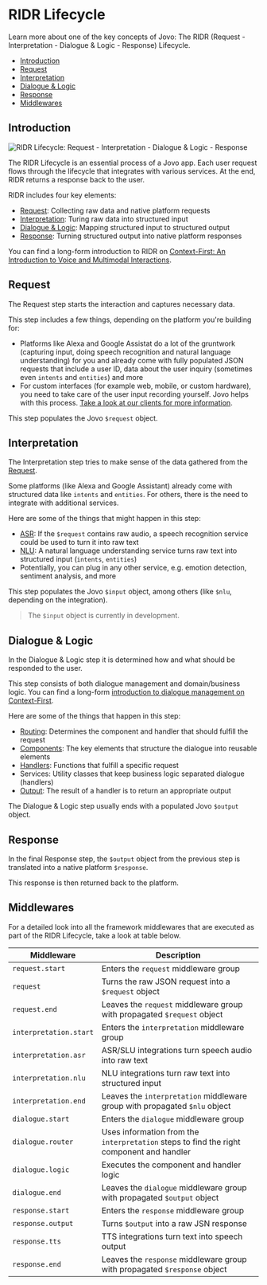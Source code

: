 # RIDR Lifecycle

Learn more about one of the key concepts of Jovo: The RIDR (Request - Interpretation - Dialogue & Logic - Response) Lifecycle.

- [Introduction](#introduction)
- [Request](#request)
- [Interpretation](#interpretation)
- [Dialogue & Logic](#dialogue--logic)
- [Response](#response)
- [Middlewares](#middlewares)

## Introduction

![RIDR Lifecycle: Request - Interpretation - Dialogue & Logic - Response](https://ghost.jovo.tech/content/images/2021/05/ridr-lifecycle-1.png)

The RIDR Lifecycle is an essential process of a Jovo app. Each user request flows through the lifecycle that integrates with various services. At the end, RIDR returns a response back to the user.

RIDR includes four key elements:

* [Request](#request): Collecting raw data and native platform requests
* [Interpretation](#interpretation): Turing raw data into structured input
* [Dialogue & Logic](#dialogue--logic): Mapping structured input to structured output
* [Response](#response): Turning structured output into native platform responses

You can find a long-form introduction to RIDR on [Context-First: An Introduction to Voice and Multimodal Interactions](https://www.context-first.com/introduction-voice-multimodal-interactions/).

## Request

The Request step starts the interaction and captures necessary data.

This step includes a few things, depending on the platform you're building for:

* Platforms like Alexa and Google Assistat do a lot of the gruntwork (capturing input, doing speech recognition and natural language understanding) for you  and already come with fully populated JSON requests that include a user ID, data about the user inquiry (sometimes even `intents` and `entities`) and more
* For custom interfaces (for example web, mobile, or custom hardware), you need to take care of the user input recording yourself. Jovo helps with this process. [Take a look at our clients for more information](https://www.jovo.tech/marketplace/tag/clients).

This step populates the Jovo `$request` object.


## Interpretation

The Interpretation step tries to make sense of the data gathered from the [Request](#request).

Some platforms (like Alexa and Google Assistant) already come with structured data like `intents` and `entities`. For others, there is the need to integrate with additional services.

Here are some of the things that might happen in this step:

* [ASR](https://www.jovo.tech/marketplace/tag/asr): If the `$request` contains raw audio, a speech recognition service could be used to turn it into raw text
* [NLU](https://www.jovo.tech/marketplace/tag/nlu): A natural language understanding service turns raw text into structured input (`intents`, `entities`)
* Potentially, you can plug in any other service, e.g. emotion detection, sentiment analysis, and more

This step populates the Jovo `$input` object, among others (like `$nlu`, depending on the integration).

> The `$input` object is currently in development.


## Dialogue & Logic

In the Dialogue & Logic step it is determined how and what should be responded to the user.

This step consists of both dialogue management and domain/business logic. You can find a long-form [introduction to dialogue management on Context-First](https://www.context-first.com/dialogue-management-introduction/).

Here are some of the things that happen in this step:

* [Routing](./routing.md): Determines the component and handler that should fulfill the request
* [Components](./components.md): The key elements that structure the dialogue into reusable elements
* [Handlers](./handlers.md): Functions that fulfill a specific request
* Services: Utility classes that keep business logic separated dialogue (handlers)
* [Output](./output.md): The result of a handler is to return an appropriate output

The Dialogue & Logic step usually ends with a populated Jovo `$output` object.


## Response

In the final Response step, the `$output` object from the previous step is translated into a native platform `$response`.

This response is then returned back to the platform.

## Middlewares

For a detailed look into all the framework middlewares that are executed as part of the RIDR Lifecycle, take a look at table below.

Middleware | Description
--- | --- 
`request.start` | Enters the `request` middleware group
`request` | Turns the raw JSON request into a `$request` object
`request.end` | Leaves the `request` middleware group with propagated `$request` object
`interpretation.start` | Enters the `interpretation` middleware group
`interpretation.asr` | ASR/SLU integrations turn speech audio into raw text
`interpretation.nlu` | NLU integrations turn raw text into structured input
`interpretation.end` | Leaves the `interpretation` middleware group with propagated `$nlu` object
`dialogue.start` | Enters the `dialogue` middleware group
`dialogue.router` | Uses information from the `interpretation` steps to find the right component and handler
`dialogue.logic` | Executes the component and handler logic
`dialogue.end` | Leaves the `dialogue` middleware group with propagated `$output` object
`response.start` | Enters the `response` middleware group
`response.output` | Turns `$output` into a raw JSN response
`response.tts` | TTS integrations turn text into speech output
`response.end` | Leaves the `response` middleware group with propagated `$response` object
